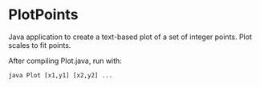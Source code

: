 PlotPoints
==========

Java application to create a text-based plot of a set of integer points. Plot scales to fit points.

After compiling Plot.java, run with:  

    java Plot [x1,y1] [x2,y2] ...
